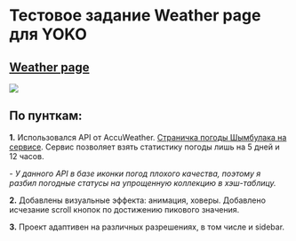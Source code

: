 # Тестовое задание Weather page для YOKO  #
## [Weather page](https://bakemonoo.github.io/weather-page/#/) ##
<img src="https://psv4.userapi.com/c237331/u27278000/docs/d18/3b1d61eab166/Desktop_Screenshot_2023_04_28_-_09_04_59_59.png?extra=yTMZ8ImOXiyzqHSOcqy_sD8Yn9Gh1AQShFDoHk6I689rQa1hqNMal_Y4XzaZudmH_yt7fpmsZlL893S27FNYNKvnliYPVV77go2kwV3UrzHkJTOkmC30gV9fjI_vl16j8J65qqMASzY3nuwU_aL9H0A"></img>


    
## По пунткам: ##

**1.** Использовался API от AccuWeather. [Страничка погоды Шымбулака на сервисе](https://www.accuweather.com/ru/kz/chimbulak/65987_poi/weather-forecast/65987_poi). Сервис позволяет взять статистику погоды лишь на 5 дней и 12 часов.  

*- У данного API в базе иконки погод плохого качества, поэтому я разбил погодные статусы на упрощенную коллекцию в хэш-таблицу.*
  

**2.** Добавлены визуальные эффекта: анимация, ховеры. Добавлено исчезание scroll кнопок по достижению пикового значения.  
  
    
**3.** Проект адаптивен на различных разрешениях, в том числе и sidebar. 
